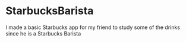 # StarbucksBarista
I made a basic Starbucks app for my friend to study some of the drinks since he is a Starbucks Barista
